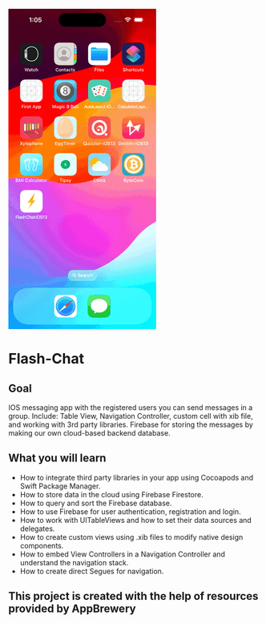 ![](screenshots/app.gif)

# Flash-Chat

## Goal

IOS messaging app with the registered users you can send messages in a group. Include: Table View, Navigation Controller, custom cell with xib file, and working with 3rd party libraries.
Firebase for storing the messages by making our own cloud-based backend database.

## What you will learn

* How to integrate third party libraries in your app using Cocoapods and Swift Package Manager.
* How to store data in the cloud using Firebase Firestore.
* How to query and sort the Firebase database.
* How to use Firebase for user authentication, registration and login.
* How to work with UITableViews and how to set their data sources and delegates.
* How to create custom views using .xib files to modify native design components.
* How to embed View Controllers in a Navigation Controller and understand the navigation stack.
* How to create direct Segues for navigation.


## This project is created with the help of resources provided by AppBrewery
